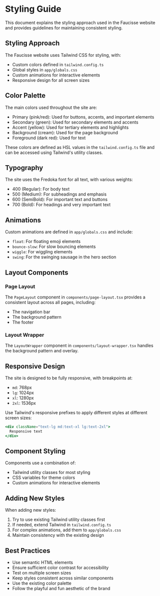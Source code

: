 # Styling Guide

This document explains the styling approach used in the Faucisse website and provides guidelines for maintaining consistent styling.

## Styling Approach

The Faucisse website uses Tailwind CSS for styling, with:

- Custom colors defined in `tailwind.config.ts`
- Global styles in `app/globals.css`
- Custom animations for interactive elements
- Responsive design for all screen sizes

## Color Palette

The main colors used throughout the site are:

- Primary (pink/red): Used for buttons, accents, and important elements
- Secondary (green): Used for secondary elements and accents
- Accent (yellow): Used for tertiary elements and highlights
- Background (cream): Used for the page background
- Foreground (dark red): Used for text

These colors are defined as HSL values in the `tailwind.config.ts` file and can be accessed using Tailwind's utility classes.

## Typography

The site uses the Fredoka font for all text, with various weights:

- 400 (Regular): For body text
- 500 (Medium): For subheadings and emphasis
- 600 (SemiBold): For important text and buttons
- 700 (Bold): For headings and very important text

## Animations

Custom animations are defined in `app/globals.css` and include:

- `float`: For floating emoji elements
- `bounce-slow`: For slow bouncing elements
- `wiggle`: For wiggling elements
- `swing`: For the swinging sausage in the hero section

## Layout Components

### Page Layout

The `PageLayout` component in `components/page-layout.tsx` provides a consistent layout across all pages, including:
- The navigation bar
- The background pattern
- The footer

### Layout Wrapper

The `LayoutWrapper` component in `components/layout-wrapper.tsx` handles the background pattern and overlay.

## Responsive Design

The site is designed to be fully responsive, with breakpoints at:

- `md`: 768px
- `lg`: 1024px
- `xl`: 1280px
- `2xl`: 1536px

Use Tailwind's responsive prefixes to apply different styles at different screen sizes:

```jsx
<div className="text-lg md:text-xl lg:text-2xl">
  Responsive text
</div>
```

## Component Styling

Components use a combination of:

- Tailwind utility classes for most styling
- CSS variables for theme colors
- Custom animations for interactive elements

## Adding New Styles

When adding new styles:

1. Try to use existing Tailwind utility classes first
2. If needed, extend Tailwind in `tailwind.config.ts`
3. For complex animations, add them to `app/globals.css`
4. Maintain consistency with the existing design

## Best Practices

- Use semantic HTML elements
- Ensure sufficient color contrast for accessibility
- Test on multiple screen sizes
- Keep styles consistent across similar components
- Use the existing color palette
- Follow the playful and fun aesthetic of the brand
